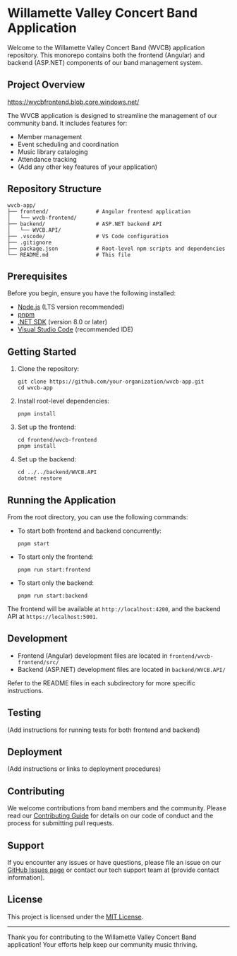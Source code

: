 # Willamette Valley Concert Band Application

Welcome to the Willamette Valley Concert Band (WVCB) application repository. This monorepo contains both the frontend (Angular) and backend (ASP.NET) components of our band management system.

## Project Overview

https://wvcbfrontend.blob.core.windows.net/

The WVCB application is designed to streamline the management of our community band. It includes features for:

- Member management
- Event scheduling and coordination
- Music library cataloging
- Attendance tracking
- (Add any other key features of your application)

## Repository Structure

```
wvcb-app/
├── frontend/               # Angular frontend application
│   └── wvcb-frontend/
├── backend/                # ASP.NET backend API
│   └── WVCB.API/
├── .vscode/                # VS Code configuration
├── .gitignore
├── package.json            # Root-level npm scripts and dependencies
└── README.md               # This file
```

## Prerequisites

Before you begin, ensure you have the following installed:

- [Node.js](https://nodejs.org/) (LTS version recommended)
- [pnpm](https://pnpm.io/)
- [.NET SDK](https://dotnet.microsoft.com/download) (version 8.0 or later)
- [Visual Studio Code](https://code.visualstudio.com/) (recommended IDE)

## Getting Started

1. Clone the repository:

   ```
   git clone https://github.com/your-organization/wvcb-app.git
   cd wvcb-app
   ```

2. Install root-level dependencies:

   ```
   pnpm install
   ```

3. Set up the frontend:

   ```
   cd frontend/wvcb-frontend
   pnpm install
   ```

4. Set up the backend:
   ```
   cd ../../backend/WVCB.API
   dotnet restore
   ```

## Running the Application

From the root directory, you can use the following commands:

- To start both frontend and backend concurrently:

  ```
  pnpm start
  ```

- To start only the frontend:

  ```
  pnpm run start:frontend
  ```

- To start only the backend:
  ```
  pnpm run start:backend
  ```

The frontend will be available at `http://localhost:4200`, and the backend API at `https://localhost:5001`.

## Development

- Frontend (Angular) development files are located in `frontend/wvcb-frontend/src/`
- Backend (ASP.NET) development files are located in `backend/WVCB.API/`

Refer to the README files in each subdirectory for more specific instructions.

## Testing

(Add instructions for running tests for both frontend and backend)

## Deployment

(Add instructions or links to deployment procedures)

## Contributing

We welcome contributions from band members and the community. Please read our [Contributing Guide](CONTRIBUTING.md) for details on our code of conduct and the process for submitting pull requests.

## Support

If you encounter any issues or have questions, please file an issue on our [GitHub Issues page](https://github.com/your-organization/wvcb-app/issues) or contact our tech support team at (provide contact information).

## License

This project is licensed under the [MIT License](LICENSE.md).

---

Thank you for contributing to the Willamette Valley Concert Band application! Your efforts help keep our community music thriving.
